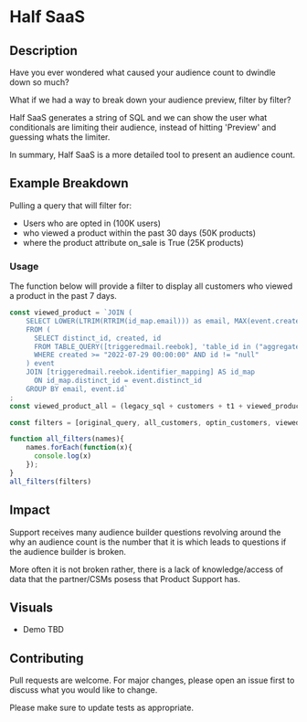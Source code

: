 # Half SaaS

## Description

Have you ever wondered what caused your audience count to dwindle down so much?

What if we had a way to break down your audience preview, filter by filter?

Half SaaS generates a string of SQL and we can show the user what conditionals are limiting their audience, instead of hitting 'Preview' and guessing whats the limiter.

In summary, Half SaaS is a more detailed tool to present an audience count.

## Example Breakdown

Pulling a query that will filter for:
- Users who are opted in (100K users)
- who viewed a product within the past 30 days (50K products)
- where the product attribute on_sale is True (25K products)

### Usage

The function below will provide a filter to display all customers who viewed a product in the past 7 days.
```javascript
const viewed_product = `JOIN (
    SELECT LOWER(LTRIM(RTRIM(id_map.email))) as email, MAX(event.created) as max_created_time, event.id
    FROM (
      SELECT distinct_id, created, id
      FROM TABLE_QUERY([triggeredmail.reebok], 'table_id in ("aggregate_viewed_product_202207", "aggregate_viewed_product_202208")')
      WHERE created >= "2022-07-29 00:00:00" AND id != "null"
    ) event
    JOIN [triggeredmail.reebok.identifier_mapping] AS id_map
      ON id_map.distinct_id = event.distinct_id
    GROUP BY email, event.id`
;
const viewed_product_all = (legacy_sql + customers + t1 + viewed_product + t2_join + gdpr + t3_group_t1);

const filters = [original_query, all_customers, optin_customers, viewed_product_all];

function all_filters(names){
    names.forEach(function(x){
      console.log(x)
    });
}
all_filters(filters)

```

## Impact

Support receives many audience builder questions revolving around the why an audience count is the number that it is which leads to questions if the audience builder is broken.

More often it is not broken rather, there is a lack of knowledge/access of data that the partner/CSMs posess that Product Support has.

## Visuals

- Demo TBD

## Contributing
Pull requests are welcome. For major changes, please open an issue first to discuss what you would like to change.

Please make sure to update tests as appropriate.
